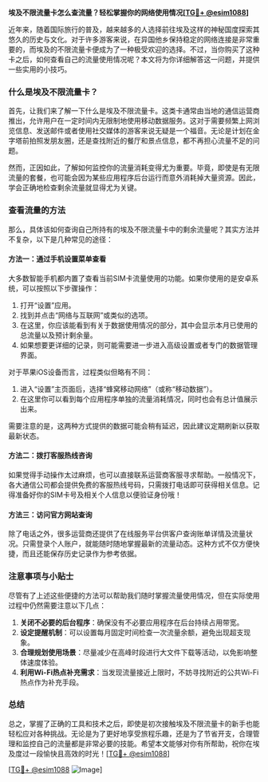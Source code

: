 **埃及不限流量卡怎么查流量？轻松掌握你的网络使用情况[[TG💪+ @esim1088](https://t.me/s/esim1088)]**

近年来，随着国际旅行的普及，越来越多的人选择前往埃及这样的神秘国度探索其悠久的历史与文化。对于许多游客来说，在异国他乡保持稳定的网络连接是非常重要的，而埃及的不限流量卡便成为了一种极受欢迎的选择。不过，当你购买了这种卡之后，如何查看自己的流量使用情况呢？本文将为你详细解答这一问题，并提供一些实用的小技巧。

### 什么是埃及不限流量卡？

首先，让我们来了解一下什么是埃及不限流量卡。这类卡通常由当地的通信运营商推出，允许用户在一定时间内无限制地使用移动数据服务。这对于需要频繁上网浏览信息、发送邮件或者使用社交媒体的游客来说无疑是一个福音。无论是计划在金字塔前拍照发朋友圈，还是查找附近的餐厅和景点信息，都不再担心流量不足的问题。

然而，正因如此，了解如何监控你的流量消耗变得尤为重要。毕竟，即使是有无限流量的套餐，也可能会因为某些应用程序后台运行而意外消耗掉大量资源。因此，学会正确地检查剩余流量就显得尤为关键。

### 查看流量的方法

那么，具体该如何查询自己所持有的埃及不限流量卡中的剩余流量呢？其实方法并不复杂，以下是几种常见的途径：

#### 方法一：通过手机设置菜单查看

大多数智能手机都内置了查看当前SIM卡流量使用的功能。如果你使用的是安卓系统，可以按照以下步骤操作：
1. 打开“设置”应用。
2. 找到并点击“网络与互联网”或类似的选项。
3. 在这里，你应该能看到有关于数据使用情况的部分，其中会显示本月已使用的总流量以及预计剩余量。
4. 如果想要更详细的记录，则可能需要进一步进入高级设置或者专门的数据管理界面。

对于苹果iOS设备而言，过程类似但略有不同：
1. 进入“设置”主页面后，选择“蜂窝移动网络”（或称“移动数据”）。
2. 在这里你可以看到每个应用程序单独的流量消耗情况，同时也会有总计值展示出来。

需要注意的是，这两种方式提供的数据可能会稍有延迟，因此建议定期刷新以获取最新状态。

#### 方法二：拨打客服热线咨询

如果觉得手动操作太过麻烦，也可以直接联系运营商客服寻求帮助。一般情况下，各大通信公司都会提供免费的客服热线号码，只需拨打电话即可获得相关信息。记得准备好你的SIM卡号及相关个人信息以便验证身份哦！

#### 方法三：访问官方网站查询

除了电话之外，很多运营商还提供了在线服务平台供客户查询账单详情及流量状况。只需登录个人账户，就能随时随地掌握最新的流量动态。这种方式不仅方便快捷，而且还能保存历史记录作为参考依据。

### 注意事项与小贴士

尽管有了上述这些便捷的方法可以帮助我们随时掌握流量使用情况，但在实际使用过程中仍然需要注意以下几点：

1. **关闭不必要的后台程序**：确保没有不必要应用程序在后台持续占用带宽。
2. **设定提醒机制**：可以设置每月固定时间检查一次流量余额，避免出现超支现象。
3. **合理规划使用场景**：尽量减少在高峰时段进行大文件下载等活动，以免影响整体速度体验。
4. **利用Wi-Fi热点补充需求**：当发现流量接近上限时，不妨寻找附近的公共Wi-Fi热点作为补充手段。

### 总结

总之，掌握了正确的工具和技术之后，即使是初次接触埃及不限流量卡的新手也能轻松应对各种挑战。无论是为了更好地享受旅程乐趣，还是为了节省开支，合理管理和监控自己的流量都是非常必要的技能。希望本文能够对你有所帮助，祝你在埃及度过一段愉快且高效的时光！[[TG💪+ @esim1088](https://t.me/s/esim1088)]

[[TG💪+ @esim1088](https://t.me/s/esim1088) ![Image](https://i.postimg.cc/4NQfJmqS/Snipaste-2025-05-13-00-14-12.png)]